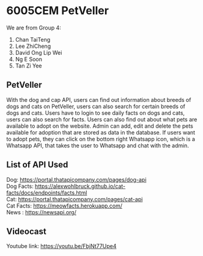# 6005CEM PetVeller
We are from Group 4: 
1. Chan TaiTeng 
2. Lee ZhiCheng
3. David Ong Lip Wei 
4. Ng E Soon
5. Tan Zi Yee


## PetVeller
With the dog and cap API, users can find out information about breeds of dogs and cats on PetVeller, users can also search for certain breeds of dogs and cats. Users have to login to see daily facts on dogs and cats, users can also search for facts. Users can also find out about what pets are available to adopt on the website. Admin can add, edit and delete the pets available for adoption that are stored as data in the database. If users want to adopt pets, they can click on the bottom right Whatsapp icon, which is a Whatsapp API, that takes the user to Whatsapp and chat with the admin.


## List of API Used 
Dog: https://portal.thatapicompany.com/pages/dog-api <br>
Dog Facts: https://alexwohlbruck.github.io/cat-facts/docs/endpoints/facts.html <br>
Cat: https://portal.thatapicompany.com/pages/cat-api <br>
Cat Facts: https://meowfacts.herokuapp.com/  <br>
News : https://newsapi.org/ <br>


## Videocast
Youtube link: https://youtu.be/FbjNt77Upe4


